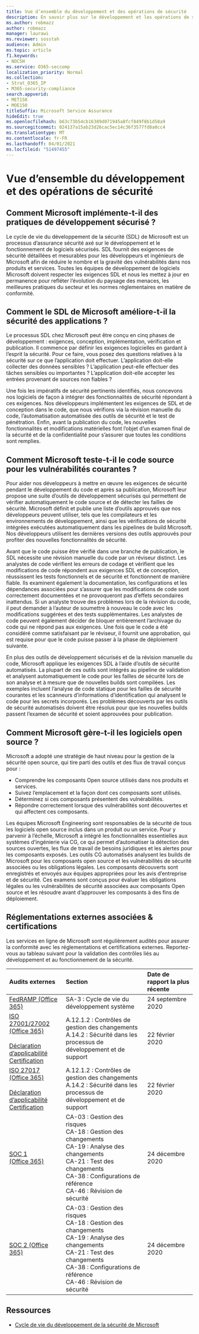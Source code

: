 ```yaml
---
title: Vue d’ensemble du développement et des opérations de sécurité
description: En savoir plus sur le développement et les opérations de sécurité dans Microsoft 365
ms.author: robmazz
author: robmazz
manager: laurawi
ms.reviewer: sosstah
audience: Admin
ms.topic: article
f1.keywords:
- NOCSH
ms.service: O365-seccomp
localization_priority: Normal
ms.collection:
- Strat_O365_IP
- M365-security-compliance
search.appverid:
- MET150
- MOE150
titleSuffix: Microsoft Service Assurance
hideEdit: true
ms.openlocfilehash: b63c73b54cb16389d071945a8fcf849f8b1d58a9
ms.sourcegitcommit: 024137a15ab23d26cac5ec14c36f3577fd8a0cc4
ms.translationtype: MT
ms.contentlocale: fr-FR
ms.lasthandoff: 04/01/2021
ms.locfileid: "51497455"
---
```

# <a name="security-development-and-operations-overview"></a>Vue d’ensemble du développement et des opérations de sécurité

## <a name="how-does-microsoft-implement-secure-development-practices"></a>Comment Microsoft implémente-t-il des pratiques de développement sécurisé ?

Le cycle de vie du développement de la sécurité (SDL) de Microsoft est un processus d’assurance sécurité axé sur le développement et le fonctionnement de logiciels sécurisés. SDL fournit des exigences de sécurité détaillées et mesurables pour les développeurs et ingénieurs de Microsoft afin de réduire le nombre et la gravité des vulnérabilités dans nos produits et services. Toutes les équipes de développement de logiciels Microsoft doivent respecter les exigences SDL et nous les mettez à jour en permanence pour refléter l’évolution du paysage des menaces, les meilleures pratiques du secteur et les normes réglementaires en matière de conformité.

## <a name="how-does-microsofts-sdl-improve-application-security"></a>Comment le SDL de Microsoft améliore-t-il la sécurité des applications ?

Le processus SDL chez Microsoft peut être conçu en cinq phases de développement : exigences, conception, implémentation, vérification et publication. Il commence par définir les exigences logicielles en gardant à l’esprit la sécurité. Pour ce faire, vous posez des questions relatives à la sécurité sur ce que l’application doit effectuer. L’application doit-elle collecter des données sensibles ? L’application peut-elle effectuer des tâches sensibles ou importantes ? L’application doit-elle accepter les entrées provenant de sources non fiables ?

Une fois les impératifs de sécurité pertinents identifiés, nous concevons nos logiciels de façon à intégrer des fonctionnalités de sécurité répondant à ces exigences. Nos développeurs implémentent les exigences de SDL et de conception dans le code, que nous vérifions via la révision manuelle du code, l’automatisation automatisée des outils de sécurité et le test de pénétration. Enfin, avant la publication du code, les nouvelles fonctionnalités et modifications matérielles font l’objet d’un examen final de la sécurité et de la confidentialité pour s’assurer que toutes les conditions sont remplies.

## <a name="how-does-microsoft-test-source-code-for-common-vulnerabilities"></a>Comment Microsoft teste-t-il le code source pour les vulnérabilités courantes ?

Pour aider nos développeurs à mettre en œuvre les exigences de sécurité pendant le développement du code et après sa publication, Microsoft leur propose une suite d’outils de développement sécurisés qui permettent de vérifier automatiquement le code source et de détecter les failles de sécurité. Microsoft définit et publie une liste d’outils approuvés que nos développeurs peuvent utiliser, tels que les compilateurs et les environnements de développement, ainsi que les vérifications de sécurité intégrées exécutées automatiquement dans les pipelines de build Microsoft. Nos développeurs utilisent les dernières versions des outils approuvés pour profiter des nouvelles fonctionnalités de sécurité.

Avant que le code puisse être vérifié dans une branche de publication, le SDL nécessite une révision manuelle du code par un réviseur distinct. Les analystes de code vérifient les erreurs de codage et vérifient que les modifications de code répondent aux exigences SDL et de conception, réussissent les tests fonctionnels et de sécurité et fonctionnent de manière fiable. Ils examinent également la documentation, les configurations et les dépendances associées pour s’assurer que les modifications de code sont correctement documentées et ne provoqueront pas d’effets secondaires inattendus. Si un analyste trouve des problèmes lors de la révision du code, il peut demander à l’auteur de soumettre à nouveau le code avec les modifications suggérées et des tests supplémentaires. Les analystes de code peuvent également décider de bloquer entièrement l’archivage du code qui ne répond pas aux exigences. Une fois que le code a été considéré comme satisfaisant par le réviseur, il fournit une approbation, qui est requise pour que le code puisse passer à la phase de déploiement suivante.

En plus des outils de développement sécurisés et de la révision manuelle du code, Microsoft applique les exigences SDL à l’aide d’outils de sécurité automatisés. La plupart de ces outils sont intégrés au pipeline de validation et analysent automatiquement le code pour les failles de sécurité lors de son analyse et à mesure que de nouvelles builds sont compilées. Les exemples incluent l’analyse de code statique pour les failles de sécurité courantes et les scanneurs d’informations d’identification qui analysent le code pour les secrets incorporés. Les problèmes découverts par les outils de sécurité automatisés doivent être résolus pour que les nouvelles builds passent l’examen de sécurité et soient approuvées pour publication.

## <a name="how-does-microsoft-manage-open-source-software"></a>Comment Microsoft gère-t-il les logiciels open source ?

Microsoft a adopté une stratégie de haut niveau pour la gestion de la sécurité open source, qui tire parti des outils et des flux de travail conçus pour :

- Comprendre les composants Open source utilisés dans nos produits et services.
- Suivez l’emplacement et la façon dont ces composants sont utilisés.
- Déterminez si ces composants présentent des vulnérabilités.
- Répondre correctement lorsque des vulnérabilités sont découvertes et qui affectent ces composants.

Les équipes Microsoft Engineering sont responsables de la sécurité de tous les logiciels open source inclus dans un produit ou un service. Pour y parvenir à l’échelle, Microsoft a intégré les fonctionnalités essentielles aux systèmes d’ingénierie via CG, ce qui permet d’automatiser la détection des sources ouvertes, les flux de travail de besoins juridiques et les alertes pour les composants exposés. Les outils CG automatisés analysent les builds de Microsoft pour les composants open source et les vulnérabilités de sécurité associées ou les obligations légales. Les composants découverts sont enregistrés et envoyés aux équipes appropriées pour les avis d’entreprise et de sécurité. Ces examens sont conçus pour évaluer les obligations légales ou les vulnérabilités de sécurité associées aux composants Open source et les résoudre avant d’approuver les composants à des fins de déploiement.

## <a name="related-external-regulations--certifications"></a>Réglementations externes associées & certifications

Les services en ligne de Microsoft sont régulièrement audités pour assurer la conformité avec les réglementations et certifications externes. Reportez-vous au tableau suivant pour la validation des contrôles liés au développement et au fonctionnement de la sécurité.

| **Audits externes** | **Section** | **Date de rapport la plus récente** |
|:--------------------|:------------|:-----------------------|
| [FedRAMP (Office 365)](https://compliance.microsoft.com/compliancemanager) | SA-3 : Cycle de vie du développement système | 24 septembre 2020 |
| [ISO 27001/27002 (Office 365)](https://servicetrust.microsoft.com/ViewPage/MSComplianceGuideV3?command=Download&downloadType=Document&downloadId=d7864d4f-e053-4cc4-a964-fa526d07c3be&tab=7027ead0-3d6b-11e9-b9e1-290b1eb4cdeb&docTab=7027ead0-3d6b-11e9-b9e1-290b1eb4cdeb_ISO_Reports) <br><br> [Déclaration d’applicabilité](https://servicetrust.microsoft.com/ViewPage/MSComplianceGuide?command=Download&downloadType=Document&downloadId=8ee1e46b-2ada-4e7b-bb7d-4c55a8cb6fcd&docTab=4ce99610-c9c0-11e7-8c2c-f908a777fa4d_ISO_Reports) <br> [Certification](https://servicetrust.microsoft.com/ViewPage/MSComplianceGuideV3?command=Download&downloadType=Document&downloadId=1e84a14a-2468-45ac-9412-5e53250d57ec&tab=7027ead0-3d6b-11e9-b9e1-290b1eb4cdeb&docTab=7027ead0-3d6b-11e9-b9e1-290b1eb4cdeb_ISO_Reports) | A.12.1.2 : Contrôles de gestion des changements <br> A.14.2 : Sécurité dans les processus de développement et de support | 22 février 2020 |
| [ISO 27017 (Office 365)](https://servicetrust.microsoft.com/ViewPage/MSComplianceGuideV3?command=Download&downloadType=Document&downloadId=d7864d4f-e053-4cc4-a964-fa526d07c3be&tab=7027ead0-3d6b-11e9-b9e1-290b1eb4cdeb&docTab=7027ead0-3d6b-11e9-b9e1-290b1eb4cdeb_ISO_Reports) <br><br> [Déclaration d’applicabilité](https://servicetrust.microsoft.com/ViewPage/MSComplianceGuide?command=Download&downloadType=Document&downloadId=8ee1e46b-2ada-4e7b-bb7d-4c55a8cb6fcd&docTab=4ce99610-c9c0-11e7-8c2c-f908a777fa4d_ISO_Reports) <br> [Certification](https://servicetrust.microsoft.com/ViewPage/MSComplianceGuideV3?command=Download&downloadType=Document&downloadId=70de0999-5451-43a3-9ef4-761e8fbfb1a3&tab=7027ead0-3d6b-11e9-b9e1-290b1eb4cdeb&docTab=7027ead0-3d6b-11e9-b9e1-290b1eb4cdeb_ISO_Reports) | A.12.1.2 : Contrôles de gestion des changements <br> A.14.2 : Sécurité dans les processus de développement et de support | 22 février 2020 |
| [SOC 1 (Office 365)](https://servicetrust.microsoft.com/ViewPage/MSComplianceGuideV3?command=Download&downloadType=Document&downloadId=90df3f9c-3aaf-4dbf-99d0-ca9f2991721b&tab=7027ead0-3d6b-11e9-b9e1-290b1eb4cdeb&docTab=7027ead0-3d6b-11e9-b9e1-290b1eb4cdeb_SOC_%2F_SSAE_16_Reports) | CA-03 : Gestion des risques <br> CA-18 : Gestion des changements <br> CA-19 : Analyse des changements <br> CA-21 : Test des changements <br> CA-38 : Configurations de référence <br> CA-46 : Révision de sécurité | 24 décembre 2020 |
| [SOC 2 (Office 365)](https://servicetrust.microsoft.com/ViewPage/MSComplianceGuideV3?command=Download&downloadType=Document&downloadId=a73c1738-7892-42b7-acd3-87b6371c53f6&tab=7027ead0-3d6b-11e9-b9e1-290b1eb4cdeb&docTab=7027ead0-3d6b-11e9-b9e1-290b1eb4cdeb_SOC_%2F_SSAE_16_Reports) | CA-03 : Gestion des risques <br> CA-18 : Gestion des changements <br> CA-19 : Analyse des changements <br> CA-21 : Test des changements <br> CA-38 : Configurations de référence <br> CA-46 : Révision de sécurité | 24 décembre 2020 |

## <a name="resources"></a>Ressources

- [Cycle de vie du développement de la sécurité de Microsoft](https://www.microsoft.com/securityengineering/sdl)
